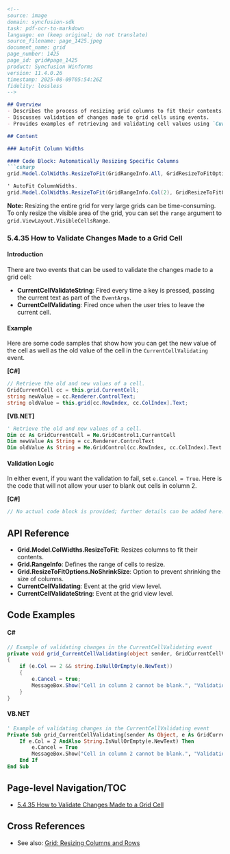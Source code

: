 ```markdown
<!--
source: image
domain: syncfusion-sdk
task: pdf-ocr-to-markdown
language: en (keep original; do not translate)
source_filename: page_1425.jpeg
document_name: grid
page_number: 1425
page_id: grid#page_1425
product: Syncfusion Winforms
version: 11.4.0.26
timestamp: 2025-08-09T05:54:26Z
fidelity: lossless
-->

## Overview
- Describes the process of resizing grid columns to fit their contents.
- Discusses validation of changes made to grid cells using events.
- Provides examples of retrieving and validating cell values using `CurrentCellValidating` and `CurrentCellValidateString`.

## Content

### AutoFit Column Widths

#### Code Block: Automatically Resizing Specific Columns
```csharp
grid.Model.ColWidths.ResizeToFit(GridRangeInfo.All, GridResizeToFitOptions.NoShrinkSize)

' AutoFit ColumnWidths.
grid.Model.ColWidths.ResizeToFit(GridRangeInfo.Col(2), GridResizeToFitOptions.NoShrinkSize)
```

**Note:** Resizing the entire grid for very large grids can be time-consuming. To only resize the visible area of the grid, you can set the `range` argument to `grid.ViewLayout.VisibleCellsRange`.

### 5.4.35 How to Validate Changes Made to a Grid Cell

#### Introduction
There are two events that can be used to validate the changes made to a grid cell:
- **CurrentCellValidateString**: Fired every time a key is pressed, passing the current text as part of the `EventArgs`.
- **CurrentCellValidating**: Fired once when the user tries to leave the current cell.

#### Example
Here are some code samples that show how you can get the new value of the cell as well as the old value of the cell in the `CurrentCellValidating` event.

**[C#]**
```csharp
// Retrieve the old and new values of a cell.
GridCurrentCell cc = this.grid.CurrentCell;
string newValue = cc.Renderer.ControlText;
string oldValue = this.grid[cc.RowIndex, cc.ColIndex].Text;
```

**[VB.NET]**
```vb
' Retrieve the old and new values of a cell.
Dim cc As GridCurrentCell = Me.GridControl1.CurrentCell
Dim newValue As String = cc.Renderer.ControlText
Dim oldValue As String = Me.GridControl(cc.RowIndex, cc.ColIndex).Text
```

#### Validation Logic
In either event, if you want the validation to fail, set `e.Cancel = True`. Here is the code that will not allow your user to blank out cells in column 2.

**[C#]**
```csharp
// No actual code block is provided; further details can be added here.
```

## API Reference
- **Grid.Model.ColWidths.ResizeToFit**: Resizes columns to fit their contents.
- **Grid.RangeInfo**: Defines the range of cells to resize.
- **Grid.ResizeToFitOptions.NoShrinkSize**: Option to prevent shrinking the size of columns.
- **CurrentCellValidating**: Event at the grid view level.
- **CurrentCellValidateString**: Event at the grid view level.

## Code Examples

#### C#
```csharp
// Example of validating changes in the CurrentCellValidating event
private void grid_CurrentCellValidating(object sender, GridCurrentCellValidateEventArgs e)
{
    if (e.Col == 2 && string.IsNullOrEmpty(e.NewText))
    {
        e.Cancel = true;
        MessageBox.Show("Cell in column 2 cannot be blank.", "Validation Error", MessageBoxButtons.OK, MessageBoxIcon.Error);
    }
}
``` 

#### VB.NET
```vb
' Example of validating changes in the CurrentCellValidating event
Private Sub grid_CurrentCellValidating(sender As Object, e As GridCurrentCellValidateEventArgs)
    If e.Col = 2 AndAlso String.IsNullOrEmpty(e.NewText) Then
        e.Cancel = True
        MessageBox.Show("Cell in column 2 cannot be blank.", "Validation Error", MessageBoxButtons.OK, MessageBoxIcon.Error)
    End If
End Sub
``` 

## Page-level Navigation/TOC
- [5.4.35 How to Validate Changes Made to a Grid Cell](#5.4.35-how-to-validate-changes-made-to-a-grid-cell)

## Cross References
- See also: [Grid: Resizing Columns and Rows](grid-resizing-columns-and-rows)

<!-- tags: [Syncfusion Winforms, GridControl, CurrentCellValidating, CurrentCellValidateString, Validation, Column Widths, AutoFit] keywords: [ResizeToFit, Grid, Validation, CurrentCell, Event, Grid View, Column, Row] -->
```